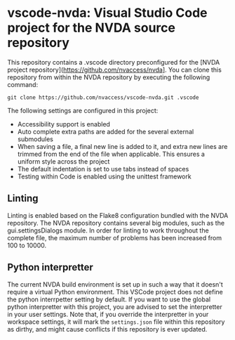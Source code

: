 # vscode-nvda: Visual Studio Code project for the NVDA source repository

This repository contains a .vscode directory preconfigured for the [NVDA project repository](https://github.com/nvaccess/nvda].
You can clone this repository from within the NVDA repository by executing the following command:
```
git clone https://github.com/nvaccess/vscode-nvda.git .vscode
```

The following settings are configured in this project:

* Accessibility support is enabled
* Auto complete extra paths are added for the several external submodules
* When saving a file, a final new line is added to it, and extra new lines are trimmed from the end of the file when applicable. This ensures a uniform style across the project
* The default indentation is set to use tabs instead of spaces
* Testing within Code is enabled using the unittest framework

## Linting

Linting is enabled based on the Flake8 configuration bundled with the NVDA repository.
The NVDA repository contains several big modules, such as the gui.settingsDialogs module.
In order for linting to work throughout the complete file, the maximum number of problems has been increased from 100 to 10000.

## Python interpretter

The current NVDA build environment is set up in such a way that it doesn't require a virtual Python environment.
This VSCode project does not define the python interrpetter setting by default.
If you want to use the global python interpretter with this project, you are advised to set the interpretter in your user settings.
Note that, if you override the interpretter in your workspace settings, it will mark the `settings.json` file within this repository as dirthy, and might cause conflicts if this repository is ever updated.
